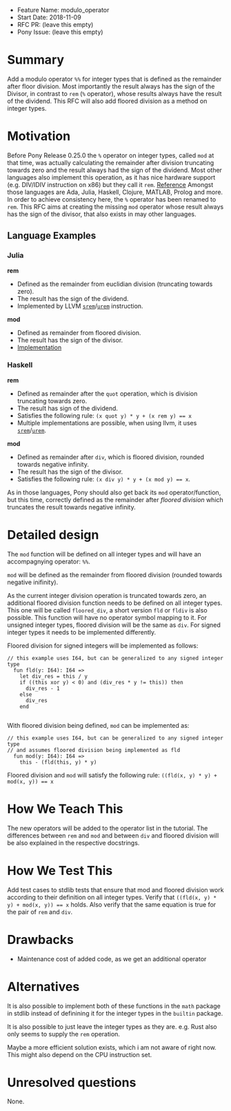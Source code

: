 - Feature Name: modulo_operator
- Start Date: 2018-11-09
- RFC PR: (leave this empty)
- Pony Issue: (leave this empty)

# Summary

Add a modulo operator `%%` for integer types that is defined as the remainder after floor division. Most importantly the result always has the sign of the Divisor, in contrast to `rem` (`%` operator), whose results always have the result of the dividend.
This RFC will also add floored division as a method on integer types.

# Motivation

Before Pony Release 0.25.0 the `%` operator on integer types, called `mod` at that time, was actually calculating the remainder after division truncating towards zero
and the result always had the sign of the dividend. Most other languages also implement this operation, as it has nice hardware support (e.g. DIV/IDIV instruction on x86)
but they call it `rem`. [Reference](https://en.wikipedia.org/wiki/Modulo_operation#Remainder_calculation_for_the_modulo_operation)  Amongst those languages are Ada, Julia, Haskell, Clojure, MATLAB, Prolog and more.
In order to achieve consistency here, the `%` operator has been renamed to `rem`. This RFC aims at creating the missing `mod` operator whose result always has the sign of the divisor, that also exists in may other languages.

## Language Examples

### Julia

**rem**

- Defined as the remainder from euclidian division (truncating towards zero).
- The result has the sign of the dividend.
- Implemented by LLVM [`srem`](https://releases.llvm.org/6.0.1/docs/LangRef.html#srem-instruction)/[`urem`](https://releases.llvm.org/6.0.1/docs/LangRef.html#urem-instruction) instruction.

**mod**

- Defined as remainder from floored division.
- The result has the sign of the divisor.
- [Implementation](https://github.com/JuliaLang/julia/blob/0d713926f85dfa3e4e0962215b909b8e47e94f48/base/int.jl#L182-L225)


### Haskell

**rem**

- Defined as remainder after the `quot` operation, which is division truncating towards zero.
- The result has sign of the dividend.
- Satisfies the following rule: `(x quot y) * y + (x rem y) == x`
- Multiple implementations are possible, when using llvm, it uses [`srem`](https://releases.llvm.org/6.0.1/docs/LangRef.html#srem-instruction)/[`urem`](https://releases.llvm.org/6.0.1/docs/LangRef.html#urem-instruction).

**mod**

- Defined as remainder after `div`, which is floored division, rounded towards negative infinity.
- The result has the sign of the divisor.
- Satisfies the following rule: `(x div y) * y + (x mod y) == x`.

As in those languages, Pony should also get back its `mod` operator/function, but this time, correctly defined as the remainder after *floored division* which truncates the result towards negative infinity.

# Detailed design

The `mod` function will be defined on all integer types and will have an accompagnying operator: `%%`.

`mod` will be defined as the remainder from floored division (rounded towards negative inifinity).

As the current integer division operation is truncated towards zero, an additional floored division function needs to be defined on all integer types. This one will be called `floored_div`, a short version `fld` or `fldiv` is also possible. This function will have no operator symbol mapping to it. For unsigned integer types, floored division will be the same as `div`. For signed integer types it needs to be implemented differently.

Floored division for signed integers will be implemented as follows:

```pony
// this example uses I64, but can be generalized to any signed integer type
  fun fld(y: I64): I64 =>
    let div_res = this / y
    if ((this xor y) < 0) and (div_res * y != this)) then
      div_res - 1
    else
      div_res
    end
    
```

With floored division being defined, `mod` can be implemented as:

```pony
// this example uses I64, but can be generalized to any signed integer type
// and assumes floored division being implemented as fld
  fun mod(y: I64): I64 =>
    this - (fld(this, y) * y)
```

Floored division and `mod` will satisfy the following rule: `((fld(x, y) * y) + mod(x, y)) == x`

# How We Teach This

The new operators will be added to the operator list in the tutorial. The differences between `rem` and `mod` and between `div` and floored division
will be also explained in the respective docstrings.

# How We Test This

Add test cases to stdlib tests that ensure that mod and floored division work according to their definition on all integer types.
Verify that `((fld(x, y) * y) + mod(x, y)) == x` holds. Also verify that the same equation is true for the pair of `rem` and `div`.

# Drawbacks

* Maintenance cost of added code, as we get an additional operator

# Alternatives

It is also possible to implement both of these functions in the `math` package in stdlib instead of definining it for the integer types in the `builtin` package.

It is also possible to just leave the integer types as they are. e.g. Rust also only seems to supply the `rem` operation.

Maybe a more efficient solution exists, which i am not aware of right now. This might also depend on the CPU instruction set.

# Unresolved questions

None.
